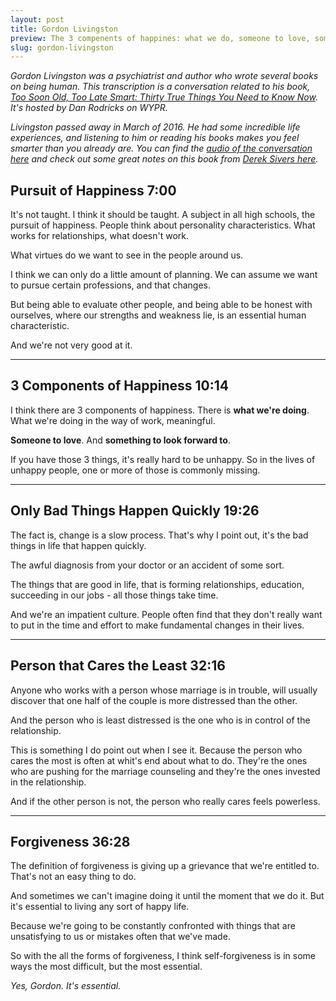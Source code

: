 ```yaml
---
layout: post
title: Gordon Livingston
preview: The 3 compenents of happines: what we do, someone to love, something to look forward to. 
slug: gordon-livingston
---
```


*Gordon Livingston was a psychiatrist and author who wrote several books on being human. This transcription is a conversation related to his book, [Too Soon Old, Too Late Smart: Thirty True Things You Need to Know Now](https://www.amazon.com/Too-Soon-Old-Late-Smart/dp/1569243735). It's hosted by Dan Rodricks on WYPR.* 

*Livingston passed away in March of 2016. He had some incredible life experiences, and listening to him or reading his books makes you feel smarter than you already are. You can find the [audio of the conversation here](http://programs.wypr.org/podcast/too-soon-old-too-late-smart-wednesday-august-15-12-1-pm) and check out some great notes on this book from [Derek Sivers here](https://sivers.org/book/30TrueThings).*


## Pursuit of Happiness 7:00 

It's not taught. I think it should be taught. A subject in all high schools, the pursuit of happiness. People think about personality characteristics. What works for relationships, what doesn't work. 

What virtues do we want to see in the people around us. 

I think we can only do a little amount of planning. We can assume we want to pursue certain professions, and that changes. 

But being able to evaluate other people, and being able to be honest with ourselves, where our strengths and weakness lie, is an essential human characteristic. 

And we're not very good at it. 

* * * 

## 3 Components of Happiness 10:14 

I think there are 3 components of happiness. There is **what we're doing**. What we're doing in the way of work, meaningful. 

**Someone to love**. And **something to look forward to**. 

If you have those 3 things, it's really hard to be unhappy. So in the lives of unhappy people, one or more of those is commonly missing. 

* * * 

## Only Bad Things Happen Quickly 19:26

The fact is, change is a slow process. That's why I point out, it's the bad things in life that happen quickly. 

The awful diagnosis from your doctor or an accident of some sort. 

The things that are good in life, that is forming relationships, education, succeeding in our jobs - all those things take time. 

And we're an impatient culture. People often find that they don't really want to put in the time and effort to make fundamental changes in their lives. 

* * * 

##  Person that Cares the Least 32:16 

Anyone who works with a person whose marriage is in trouble, will usually discover that one half of the couple is more distressed than the other. 

And the person who is least distressed is the one who is in control of the relationship. 

This is something I do point out when I see it. Because the person who cares the most is often at whit's end about what to do. They're the ones who are pushing for the marriage counseling and they're the ones invested in the relationship. 

And if the other person is not, the person who really cares feels powerless. 

* * * 

## Forgiveness 36:28

The definition of forgiveness is giving up a grievance that we're entitled to. That's not an easy thing to do. 

And sometimes we can't imagine doing it until the moment that we do it. But it's essential to living any sort of happy life. 

Because we're going to be constantly confronted with things that are unsatisfying to us or mistakes often that we've made. 

So with the all the forms of forgiveness, I think self-forgiveness is in some ways the most difficult, but the most essential. 

*Yes, Gordon. It's essential.* 

